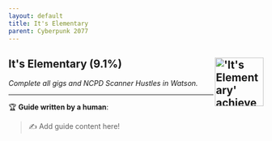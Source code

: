 ```yaml
---
layout: default
title: It's Elementary
parent: Cyberpunk 2077
---
```


## It's Elementary (9.1%) <img align="right" src="https://cdn.cloudflare.steamstatic.com/steamcommunity/public/images/apps/1091500/b7512099ad421258b91b49ab12d46ffd2bb948da.jpg" alt="'It's Elementary' achievement icon" width="96" height="96">

_Complete all gigs and NCPD Scanner Hustles in Watson._

---

:trophy: **Guide written by a human**:

> :writing_hand: Add guide content here!


